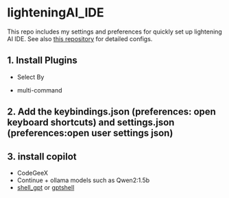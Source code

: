 # lighteningAI_IDE
This repo includes my settings and preferences for quickly set up lightening AI IDE. See also [this repository](https://github.com/JakeJing/vscode-python-config) for detailed configs.



## 1. Install Plugins 

- Select By

- multi-command

## 2. Add the keybindings.json (preferences: open keyboard shortcuts) and settings.json (preferences:open user settings json) 


## 3. install copilot

- CodeGeeX
- Continue + ollama models such as Qwen2:1.5b
- [shell_gpt](https://github.com/TheR1D/shell_gpt) or [gptshell](https://www.gptshell.cc/)
